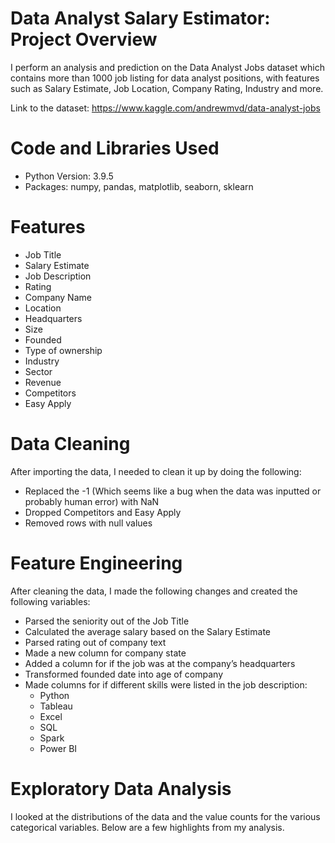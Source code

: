 # Data Analyst Salary Estimator: Project Overview
I perform an analysis and prediction on the Data Analyst Jobs dataset which contains more than 1000 job listing for data analyst positions, with features such as Salary Estimate, Job Location, Company Rating, Industry and more.

Link to the dataset: https://www.kaggle.com/andrewmvd/data-analyst-jobs

# Code and Libraries Used
* Python Version: 3.9.5
* Packages: numpy, pandas, matplotlib, seaborn, sklearn

# Features 
* Job Title
* Salary Estimate
* Job Description
* Rating
* Company Name
* Location
* Headquarters
* Size
* Founded
* Type of ownership
* Industry 
* Sector
* Revenue
* Competitors
* Easy Apply

# Data Cleaning
After importing the data, I needed to clean it up by doing the following:
* Replaced the -1 (Which seems like a bug when the data was inputted or probably human error) with NaN 
* Dropped Competitors and Easy Apply 
* Removed rows with null values

# Feature Engineering
After cleaning the data, I made the following changes and created the following variables:
* Parsed the seniority out of the Job Title 
* Calculated the average salary based on the Salary Estimate 
* Parsed rating out of company text
* Made a new column for company state
* Added a column for if the job was at the company’s headquarters
* Transformed founded date into age of company
* Made columns for if different skills were listed in the job description:
  * Python
  * Tableau
  * Excel
  * SQL
  * Spark
  * Power BI

# Exploratory Data Analysis
I looked at the distributions of the data and the value counts for the various categorical variables. Below are a few highlights from my analysis.

